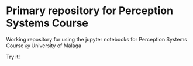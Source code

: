 # Primary repository for Perception Systems Course
Working repository for using the jupyter notebooks for Perception Systems Course @ University of Málaga

Try it!
